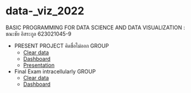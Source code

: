 # data-_viz_2022
BASIC PROGRAMMING FOR DATA SCIENCE AND DATA VISUALIZATION : ชณะชัย อิสระกูล 623021045-9
* PRESENT PROJECT คิดชื่อไม่ออก GROUP
  * [Clear data](https://github.com/chalarm1405/data-_viz_2022/blob/main/Project_Group.ipynb)
  * [Dashboard](https://datastudio.google.com/reporting/01891f14-5e69-40f5-ac27-335611679c62/page/3pdoC)
  * [Presentation](https://github.com/chalarm1405/data-_viz_2022/blob/main/%E0%B8%AA%E0%B9%84%E0%B8%A5%E0%B8%94%E0%B9%8C%E0%B8%99%E0%B8%B3%E0%B9%80%E0%B8%AA%E0%B8%99%E0%B8%AD%20PROJECT.ipynb)
* Final Exam intracellularly GROUP 
  * [Clear data](https://github.com/chalarm1405/data-_viz_2022/blob/main/final.ipynb)
  * [Dashboard]()
